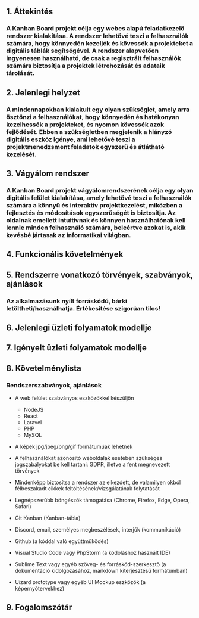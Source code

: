 ## 1. Áttekintés
### A Kanban Board projekt célja egy webes alapú feladatkezelő rendszer kialakítása. A rendszer lehetővé teszi a felhasználók számára, hogy könnyedén kezeljék és kövessék a projekteket a digitális táblák segítségével. A rendszer alapvetően ingyenesen használható, de csak a regisztrált felhasználók számára biztosítja a projektek létrehozását és adataik tárolását.

## 2. Jelenlegi helyzet
### A mindennapokban kialakult egy olyan szükséglet, amely arra ösztönzi a felhasználókat, hogy könnyedén és hatékonyan kezelhessék a projekteket, és nyomon kövessék azok fejlődését. Ebben a szükségletben megjelenik a hiányzó digitális eszköz igénye, ami lehetővé teszi a projektmenedzsment feladatok egyszerű és átlátható kezelését.

## 3. Vágyálom rendszer
### A Kanban Board projekt vágyálomrendszerének célja egy olyan digitális felület kialakítása, amely lehetővé teszi a felhasználók számára a könnyű és interaktív projektkezelést, miközben a fejlesztés és módosítások egyszerűségét is biztosítja. Az oldalnak emellett intuitívnak és könnyen használhatónak kell lennie minden felhasználó számára, beleértve azokat is, akik kevésbé jártasak az informatikai világban.

## 4. Funkcionális követelmények

## 5. Rendszerre vonatkozó törvények, szabványok, ajánlások

### Az alkalmazásunk nyílt forráskódú, bárki letöltheti/használhatja. Értékesítése szigorúan tilos!

## 6. Jelenlegi üzleti folyamatok modellje

## 7. Igényelt üzleti folyamatok modellje

## 8. Követelménylista

### Rendszerszabványok, ajánlások
- A web felület szabványos eszközökkel készüljön 
    - NodeJS
    - React
    - Laravel
    - PHP
    - MySQL 
- A képek jpg/jpeg/png/gif formátumúak lehetnek
- A felhasználókat azonosító weboldalak esetében szükséges jogszabályokat be kell tartani: GDPR, illetve a fent megnevezett törvények
- Mindenképp biztosítsa a rendszer az elkezdett, de valamilyen okból félbeszakadt cikkek feltöltésének/vizsgálatának folytatását
- Legnépszerűbb böngészők támogatása (Chrome, Firefox, Edge, Opera, Safari)

- Git Kanban (Kanban-tábla)
- Discord, email, személyes megbeszélések, interjúk (kommunikáció)
- Github (a kóddal való együttműködés)
- Visual Studio Code vagy PhpStorm (a kódoláshoz használt IDE)
- Sublime Text vagy egyéb szöveg- és forráskód-szerkesztő (a dokumentáció kidolgozásához, markdown kiterjesztésű formátumban)
- Uizard prototype vagy egyéb UI Mockup eszközök (a képernyőtervekhez)

## 9. Fogalomszótár
